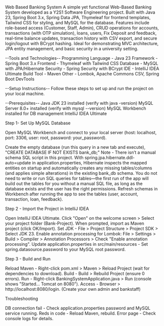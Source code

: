 Web Based Banking System
A simple yet functional Web-Based Banking System developed as a Y2S1 Software Engineering project. Built with Java 23, Spring Boot 3.x, Spring Data JPA, Thymeleaf for frontend templates, Tailwind CSS for styling, and MySQL for the database. Features include role-based access (Customer, Staff, Admin), CRUD operations for accounts, transactions (with OTP simulation), loans, users, Fix Deposit and feedback, real-time balance updates, transaction history with CSV export, and secure login/logout with BCrypt hashing. Ideal for demonstrating MVC architecture, JPA entity management, and basic security in a university setting.

--Tools and Technologies--
Programming Language - Java 23
Framework - Spring Boot 3.x
Frontend - Thymeleaf with Tailwind CSS
Database - MySQL with JPA/Hibernate
Security - Spring Security with BCrypt
IDE - IntelliJ IDEA Ultimate
Build Tool - Maven
Other - Lombok, Apache Commons CSV, Spring Boot DevTools

--Setup Instructions--
Follow these steps to set up and run the project on your local machine.

--Prerequisites--
Java JDK 23 installed (verify with java -version)
MySQL Server 8.0+ installed (verify with mysql --version)
MySQL Workbench installed for DB management
IntelliJ IDEA Ultimate

Step 1- Set Up MySQL Database

Open MySQL Workbench and connect to your local server (host: localhost, port: 3306, user: root, password: your_password).


Create the empty database (run this query in a new tab and execute),
"CREATE DATABASE IF NOT EXISTS bank_db;"
Note - There isn’t a manual schema SQL script in this project. With spring.jpa.hibernate.ddl-auto=update in application.properties, Hibernate inspects the mapped entities on startup and automatically creates any missing tables/columns (and applies simple alterations) in the existing bank_db schema. You do not need to write or run SQL queries for tables—the first run of the app will build out the tables for you without a manual SQL file, as long as the database exists and the user has the right permissions. Refresh schemas in Workbench after running the app to see the tables (user, account, transaction, loan, feedback).


Step 2 - Import the Project in IntelliJ IDEA

Open IntelliJ IDEA Ultimate.
Click "Open" on the welcome screen > Select your project folder (Bank-Project).
When prompted, import as Maven project (click OK/Import).
Set JDK - File > Project Structure > Project SDK > Select JDK 23.
Enable annotation processing for Lombok: File > Settings > Build > Compiler > Annotation Processors > Check "Enable annotation processing".
Update application.properties in src/main/resources - Set spring.datasource.password to your MySQL root password.

Step 3 - Build and Run

Reload Maven - Right-click pom.xml > Maven > Reload Project (wait for dependencies to download).
Build - Build > Rebuild Project (ensure 0 errors).
Run - Right-click BankingSystemApplication.java > Run (console shows "Started... Tomcat on 8080").
Access - Browser > http://localhost:8080/login. (Create your own admin and bankstaff)


Troubleshooting

DB connection fail - Check application.properties password and MySQL service running.
Reds in code - Reload Maven, rebuild.
Error page - Check console logs for details.

